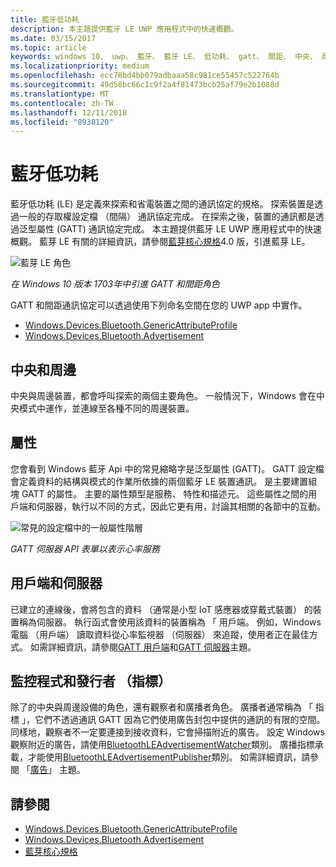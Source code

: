 ```yaml
---
title: 藍牙低功耗
description: 本主題提供藍牙 LE UWP 應用程式中的快速概觀。
ms.date: 03/15/2017
ms.topic: article
keywords: windows 10、 uwp、 藍牙、 藍牙 LE、 低功耗、 gatt、 間距、 中央、 周邊設備、 用戶端、 伺服器、 監看員、 發行者
ms.localizationpriority: medium
ms.openlocfilehash: ecc78bd4bb079adbaaa58c981ce55457c522764b
ms.sourcegitcommit: 49d58bc66c1c9f2a4f81473bcb25af79e2b1088d
ms.translationtype: MT
ms.contentlocale: zh-TW
ms.lasthandoff: 12/11/2018
ms.locfileid: "8938120"
---
```

# <a name="bluetooth-low-energy"></a>藍牙低功耗
藍牙低功耗 (LE) 是定義來探索和省電裝置之間的通訊協定的規格。 探索裝置是透過一般的存取權設定檔 （間隔） 通訊協定完成。 在探索之後，裝置的通訊都是透過泛型屬性 (GATT) 通訊協定完成。 本主題提供藍牙 LE UWP 應用程式中的快速概觀。 藍芽 LE 有關的詳細資訊，請參閱[藍芽核心規格](https://www.bluetooth.com/specifications/bluetooth-core-specification)4.0 版，引進藍芽 LE。 

![藍芽 LE 角色](images/gatt-roles.png)

*在 Windows 10 版本 1703年中引進 GATT 和間距角色*

GATT 和間距通訊協定可以透過使用下列命名空間在您的 UWP app 中實作。
- [Windows.Devices.Bluetooth.GenericAttributeProfile](https://docs.microsoft.com/en-us/uwp/api/windows.devices.bluetooth.genericattributeprofile)
- [Windows.Devices.Bluetooth.Advertisement](https://docs.microsoft.com/en-us/uwp/api/windows.devices.bluetooth.genericattributeprofile)

## <a name="central-and-peripheral"></a>中央和周邊
中央與周邊裝置，都會呼叫探索的兩個主要角色。 一般情況下，Windows 會在中央模式中運作，並連線至各種不同的周邊裝置。 

## <a name="attributes"></a>屬性
您會看到 Windows 藍牙 Api 中的常見縮略字是泛型屬性 (GATT)。 GATT 設定檔會定義資料的結構與模式的作業所依據的兩個藍牙 LE 裝置通訊。 是主要建置組塊 GATT 的屬性。 主要的屬性類型是服務、 特性和描述元。 這些屬性之間的用戶端和伺服器，執行以不同的方式，因此它更有用，討論其相關的各節中的互動。 

![常見的設定檔中的一般屬性階層](images/gatt-service.png)

*GATT 伺服器 API 表單以表示心率服務*

## <a name="client-and-server"></a>用戶端和伺服器
已建立的連線後，會將包含的資料 （通常是小型 IoT 感應器或穿戴式裝置） 的裝置稱為伺服器。 執行函式會使用該資料的裝置稱為 「 用戶端。 例如，Windows 電腦 （用戶端） 讀取資料從心率監視器 （伺服器） 來追蹤，使用者正在最佳方式。 如需詳細資訊，請參閱[GATT 用戶端](gatt-client.md)和[GATT 伺服器](gatt-server.md)主題。

## <a name="watchers-and-publishers-beacons"></a>監控程式和發行者 （指標）
除了的中央與周邊設備的角色，還有觀察者和廣播者角色。 廣播者通常稱為 「 指標 」，它們不透過通訊 GATT 因為它們使用廣告封包中提供的通訊的有限的空間。 同樣地，觀察者不一定要連接到接收資料，它會掃描附近的廣告。 設定 Windows 觀察附近的廣告，請使用[BluetoothLEAdvertisementWatcher](https://docs.microsoft.com/en-us/uwp/api/windows.devices.bluetooth.advertisement.bluetoothleadvertisementwatcher)類別。 廣播指標承載，才能使用[BluetoothLEAdvertisementPublisher](https://docs.microsoft.com/en-us/uwp/api/windows.devices.bluetooth.advertisement.bluetoothleadvertisementpublisher)類別。 如需詳細資訊，請參閱 「[廣告](ble-beacon.md)」 主題。

## <a name="see-also"></a>請參閱
- [Windows.Devices.Bluetooth.GenericAttributeProfile](https://docs.microsoft.com/en-us/uwp/api/windows.devices.bluetooth.genericattributeprofile)
- [Windows.Devices.Bluetooth.Advertisement](https://docs.microsoft.com/en-us/uwp/api/windows.devices.bluetooth.genericattributeprofile)
- [藍芽核心規格](https://www.bluetooth.com/specifications/bluetooth-core-specification)